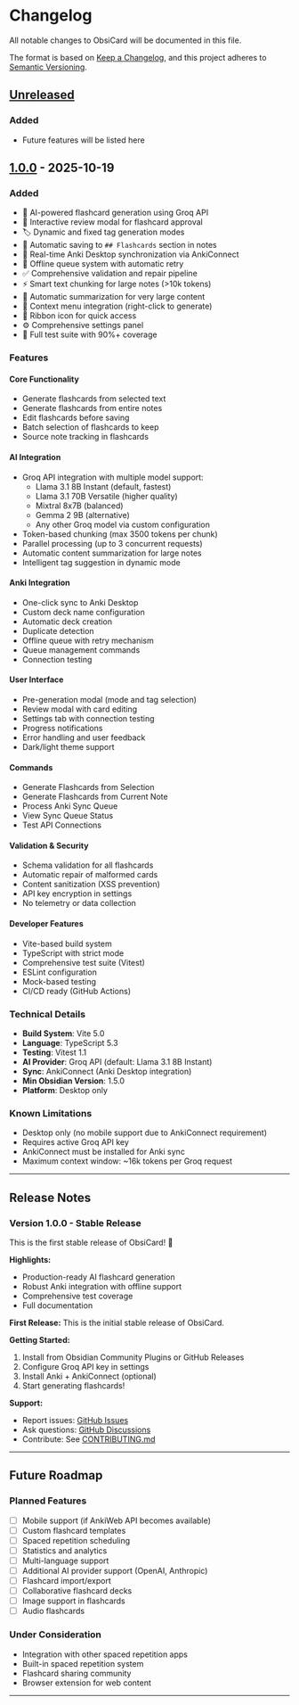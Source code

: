 # Changelog

All notable changes to ObsiCard will be documented in this file.

The format is based on [Keep a Changelog](https://keepachangelog.com/en/1.0.0/),
and this project adheres to [Semantic Versioning](https://semver.org/spec/v2.0.0.html).

## [Unreleased]

### Added
- Future features will be listed here

## [1.0.0] - 2025-10-19

### Added
- 🧠 AI-powered flashcard generation using Groq API
- 📝 Interactive review modal for flashcard approval
- 🏷️ Dynamic and fixed tag generation modes
- 💾 Automatic saving to `## Flashcards` section in notes
- 🔄 Real-time Anki Desktop synchronization via AnkiConnect
- 📡 Offline queue system with automatic retry
- ✅ Comprehensive validation and repair pipeline
- ⚡ Smart text chunking for large notes (>10k tokens)
- 🤖 Automatic summarization for very large content
- 🎯 Context menu integration (right-click to generate)
- 🎨 Ribbon icon for quick access
- ⚙️ Comprehensive settings panel
- 🧪 Full test suite with 90%+ coverage

### Features

#### Core Functionality
- Generate flashcards from selected text
- Generate flashcards from entire notes
- Edit flashcards before saving
- Batch selection of flashcards to keep
- Source note tracking in flashcards

#### AI Integration
- Groq API integration with multiple model support:
  - Llama 3.1 8B Instant (default, fastest)
  - Llama 3.1 70B Versatile (higher quality)
  - Mixtral 8x7B (balanced)
  - Gemma 2 9B (alternative)
  - Any other Groq model via custom configuration
- Token-based chunking (max 3500 tokens per chunk)
- Parallel processing (up to 3 concurrent requests)
- Automatic content summarization for large notes
- Intelligent tag suggestion in dynamic mode

#### Anki Integration
- One-click sync to Anki Desktop
- Custom deck name configuration
- Automatic deck creation
- Duplicate detection
- Offline queue with retry mechanism
- Queue management commands
- Connection testing

#### User Interface
- Pre-generation modal (mode and tag selection)
- Review modal with card editing
- Settings tab with connection testing
- Progress notifications
- Error handling and user feedback
- Dark/light theme support

#### Commands
- Generate Flashcards from Selection
- Generate Flashcards from Current Note
- Process Anki Sync Queue
- View Sync Queue Status
- Test API Connections

#### Validation & Security
- Schema validation for all flashcards
- Automatic repair of malformed cards
- Content sanitization (XSS prevention)
- API key encryption in settings
- No telemetry or data collection

#### Developer Features
- Vite-based build system
- TypeScript with strict mode
- Comprehensive test suite (Vitest)
- ESLint configuration
- Mock-based testing
- CI/CD ready (GitHub Actions)

### Technical Details
- **Build System**: Vite 5.0
- **Language**: TypeScript 5.3
- **Testing**: Vitest 1.1
- **AI Provider**: Groq API (default: Llama 3.1 8B Instant)
- **Sync**: AnkiConnect (Anki Desktop integration)
- **Min Obsidian Version**: 1.5.0
- **Platform**: Desktop only

### Known Limitations
- Desktop only (no mobile support due to AnkiConnect requirement)
- Requires active Groq API key
- AnkiConnect must be installed for Anki sync
- Maximum context window: ~16k tokens per Groq request

---

## Release Notes

### Version 1.0.0 - Stable Release

This is the first stable release of ObsiCard! 🎉

**Highlights:**
- Production-ready AI flashcard generation
- Robust Anki integration with offline support
- Comprehensive test coverage
- Full documentation

**First Release:**
This is the initial stable release of ObsiCard.

**Getting Started:**
1. Install from Obsidian Community Plugins or GitHub Releases
2. Configure Groq API key in settings
3. Install Anki + AnkiConnect (optional)
4. Start generating flashcards!

**Support:**
- Report issues: [GitHub Issues](https://github.com/aerkn1/ObsiCard/issues)
- Ask questions: [GitHub Discussions](https://github.com/aerkn1/ObsiCard/discussions)
- Contribute: See [CONTRIBUTING.md](CONTRIBUTING.md)

---

## Future Roadmap

### Planned Features
- [ ] Mobile support (if AnkiWeb API becomes available)
- [ ] Custom flashcard templates
- [ ] Spaced repetition scheduling
- [ ] Statistics and analytics
- [ ] Multi-language support
- [ ] Additional AI provider support (OpenAI, Anthropic)
- [ ] Flashcard import/export
- [ ] Collaborative flashcard decks
- [ ] Image support in flashcards
- [ ] Audio flashcards

### Under Consideration
- Integration with other spaced repetition apps
- Built-in spaced repetition system
- Flashcard sharing community
- Browser extension for web content

---

[Unreleased]: https://github.com/aerkn1/ObsiCard/compare/v1.0.0...HEAD
[1.0.0]: https://github.com/aerkn1/ObsiCard/releases/tag/v1.0.0

